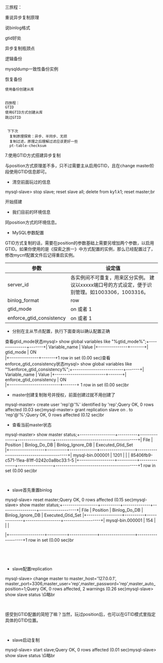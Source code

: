 三旅程：

重说异步复制原理

说binlog格式

gtid好处

异步复制瓶颈点

 

逻辑备份

mysqldump一致性备份实例

恢复备份

```
使用备份创建从库
 
```

 

 

```
四旅程：
GTID
使用GTID方式创建从库
跳过GTID
 
  
 下下次
  复制原理探索：异步、半同步、无损
  复制过滤，原理之后理解过滤应该更好一些
  pt-table-checksum
```



7.使用GTID方式搭建异步复制

与position方式原理差不多，只不过需要主从启用GTID，且在change master阶段使用GTID信息即可。

- 清空前面玩过的信息

mysql-slave> stop slave; reset slave all; delete from ky1.k1; reset master;br

 

 

开始搭建

- 我们目前的环境信息

同position方式的环境信息。

- MySQL参数配置

GTID方式复制的话，需要在position的参数基础上需要另增加两个参数，以启用GTID。如果你使用的是《探索之旅一》中方式配置的实例，那么已经配置过了，修改mycnf配置文件后记得重启实例。

 

| 参数                     | 设定值                                                       |
| ------------------------ | ------------------------------------------------------------ |
| server_id                | 各实例间不可重复，用来区分实例。  建议以xxxxx端口号的方式设定，便于识别管理。如1003306，1003316。 |
| binlog_format            | row                                                          |
| gtid_mode                | on 或者 1                                                    |
| enforce_gtid_consistency | on 或者 1                                                    |

 

  

- 分别在主从节点配置，执行下面查询以确认配置正确

 

查看gtid_mode状态mysql>
 show global variables like "%gtid_mode%";+---------------+-------+| 
 Variable_name | Value |+---------------+-------+| gtid_mode   | ON  
 |+---------------+-------+1 row in set (0.00 
 sec)查看enforce_gtid_consistency状态mysql> show global variables like 
 "%enforce_gtid_consistency%";+--------------------------+-------+| 
 Variable_name      | Value |+--------------------------+-------+| 
 enforce_gtid_consistency | ON  
 |+--------------------------+-------+ 1 row in set (0.00 sec)br

- master创建复制账号并授权，前面创建过就不用创建了

 

mysql-master>
 create user 'rep'@'%' identified by 'rep';Query OK, 0 rows affected 
 (0.03 sec)mysql-master> grant replication slave on *.* to 
 'rep'@'%';Query OK, 0 rows affected (0.12 sec)br

   

- 查看当前master状态

 

mysql-master>
 show master 
 status;+------------------+----------+--------------+------------------+------------------------------------------+|
 File       | Position | Binlog_Do_DB | Binlog_Ignore_DB | 
 Executed_Gtid_Set            
 |+------------------+----------+--------------+------------------+------------------------------------------+|
 mysql-bin.000001 |   1201 |       |         | 
 85406fb9-c571-11ea-81ff-0242c0a8bc33:1-5 
 |+------------------+----------+--------------+------------------+------------------------------------------+1
 row in set (0.00 sec)br

​       

   

- slave首先重置binlog

 

mysql-slave>
 reset master;Query OK, 0 rows affected (0.15 sec)mysql-slave> show 
 master 
 status;+------------------+----------+--------------+------------------+-------------------+|
 File       | Position | Binlog_Do_DB | Binlog_Ignore_DB | 
 Executed_Gtid_Set 
 |+------------------+----------+--------------+------------------+-------------------+|
 mysql-bin.000001 |   154 |       |         |    
      
 |+------------------+----------+--------------+------------------+-------------------+1 row in set (0.00 sec)br

​       

​       

- slave配置replication

 

mysql-slave>
 change master to master_host='127.0.0.1', 
 master_port=3306,master_user='rep',master_password='rep',master_auto_position=1;Query
 OK, 0 rows affected, 2 warnings (0.26 
 sec)mysql-slave> show slave status \G略br

​    

感受到GTID配置的简短了嘛？当然，玩过position后，也可以在GTID模式里指定具体的GTID位置。

​     

- slave启动复制

mysql-slave> start slave;Query OK, 0 rows affected (0.01 sec)mysql-slave> show slave status \G略br